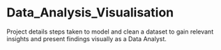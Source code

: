 # Data_Analysis_Visualisation
Project details steps taken to model and clean a dataset to gain relevant insights and present findings visually as a Data Analyst.
